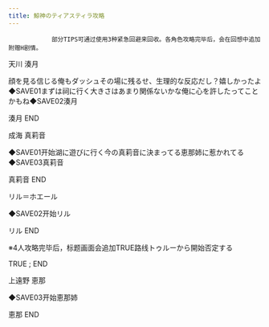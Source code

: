 ```yaml
---
title: 鯨神のティアスティラ攻略
---
```


                部分TIPS可通过使用3种紧急回避来回收。各角色攻略完毕后，会在回想中追加附赠H剧情。

天川 湊月

顔を見る信じる俺もダッシュその場に残るせ、生理的な反応だし？嬉しかったよ◆SAVE01まずは祠に行く大きさはあまり関係ないかな俺に心を許したってことかもね◆SAVE02湊月

湊月 END

成海 真莉音

◆SAVE01开始湖に遊びに行く今の真莉音に決まってる恵那姉に惹かれてる◆SAVE03真莉音

真莉音 END

リル＝ホエール

◆SAVE02开始リル

リル END

※4人攻略完毕后，标题画面会追加TRUE路线トゥルーから開始否定する

TRUE ; END

上遠野 恵那

◆SAVE03开始恵那姉

恵那 END
              
